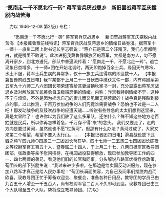 ### “愿南走一千不愿北行一砖”  蒋军官兵厌战思乡　新旧罢战蒋军互庆摆脱内战苦海
　力以
1946-12-08
第2版()
专栏：

　　“愿南走一千不愿北行一砖”
    蒋军官兵厌战思乡
  　新旧罢战蒋军互庆摆脱内战苦海
    【本报冀鲁豫前线特讯】蒋军官兵厌战反蒋思乡的情绪日益弥漫。据蒋军十一师十一旅卅二团上尉书记长李志强说：“蒋介石是第二个汪精卫，我们心里都明白，就是嘴里不敢说”。此次进犯我冀鲁豫解放区的蒋军，大都是南方人，匀不愿离开家乡，到北方送死，部队中普遍流传着：“愿南走一千，不愿北走一砖”。逃亡现象日益增多，十一师×团在开始北调时，两天即跑掉百余士兵。缘因天气寒冷，水土不服，蒋军士兵生病的异常多，仅十一旅工兵连得病的即达数十人。
    【本报冀鲁豫前线五日电】我军某部于上月二十一日伏击中缴获文件一部，内有蒋嫡系第五军九十六师二八六团团长项荣还寄给其妻游辆秋家书一封，充分显露出蒋军厌战思乡及对解放区军民英勇自卫极端恐惧的情绪。内称：昨天我特别情绪不宁，这种不宁与烦恼，不外是因为挂念自己的妻儿而又见面无期惹起的！战争真是残酷到极点的事，以此推测，千百万参加战争的人们究竟谁需要战争？恐怕也不过是一二人吧！那发动战争的及鼓吹战争的应遭天谴……听说有些性急的太太们想到这里来，真是太冒险了！也许你以为我们驻了这么多军队，还怕什么？殊不知这些地方老百姓就是民兵，所以你再怎样着急，千万存不得“来”的念头。
    我们又要走了，走的方向是要过黄河，虽然谁也不愿“过黄河”，但那有什么办法？黄河过成了，大家又来第二个希望，希望不要入太行山。……
    【本报记者团四日电】滑县战役放下武器之蒋军四九师○四旅三一二团团长苟在华、四十七师一二五旅三七四团团长陈筱文等校尉军官五百五十人，暨眷属二十四人，于上月二十七、八两日抵军区教导团团部，张政委等亲予慰问招待，在桃园战役获得解放，现已参加教导团工作的四一、四七两师的弟兄，看见他们旧的长官和同事，分头解说八路军优待俘虏政策，苟团长的部下张励生说：“我过来进步多啦。在那边是给卖国反动派服务，现在参加八路军才真正是给人民办事呢！”苟团长满面笑容，为自己及同事们摆脱内战而欣喜，现教导团正忙于筹备欢迎会、聚餐会，准备各种日用品，教导团的学员已由九百五十人增至一千五百人，尚有校尉军官二百人不久即可到达，现教导团已由三个大队增至五个大队，势将成立教导师团。（力以）
